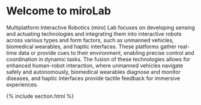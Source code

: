 ---
---

# Welcome to miroLab

Multiplatform Interactive Robotics (miro) Lab focuses on developing sensing and actuating technologies and integrating them into interactive robots across various types and form factors, such as unmanned vehicles, biomedical wearables, and haptic interfaces. These platforms gather real-time data or provide cues to their environment, enabling precise control and coordination in dynamic tasks. The fusion of these technologies allows for enhanced human-robot interaction, where unmanned vehicles navigate safely and autonomously, biomedical wearables diagnose and monitor diseases, and haptic interfaces provide tactile feedback for immersive experiences.

{% include section.html %}
